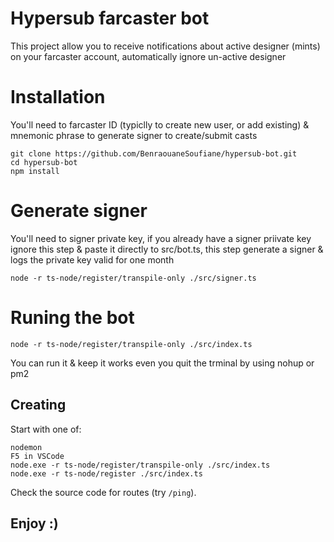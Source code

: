 # Hypersub farcaster bot

This project allow you to receive notifications about active designer (mints) on your farcaster account, automatically ignore un-active designer

# Installation
You'll need to farcaster ID (typiclly to create new user, or add existing) & mnemonic phrase to generate signer to create/submit casts

```
git clone https://github.com/BenraouaneSoufiane/hypersub-bot.git
cd hypersub-bot
npm install
```

# Generate signer
You'll need to signer private key, if you already have a signer priivate key ignore this step & paste it directly to src/bot.ts, this step generate a signer & logs the private key valid for one month
 ```
node -r ts-node/register/transpile-only ./src/signer.ts
```
# Runing the bot
```
node -r ts-node/register/transpile-only ./src/index.ts
```
You can run it & keep it works even you quit the trminal by using nohup or pm2

## Creating 


Start with one of:

```text
nodemon
F5 in VSCode
node.exe -r ts-node/register/transpile-only ./src/index.ts
node.exe -r ts-node/register ./src/index.ts
```

Check the source code for routes (try `/ping`).

## Enjoy :)
